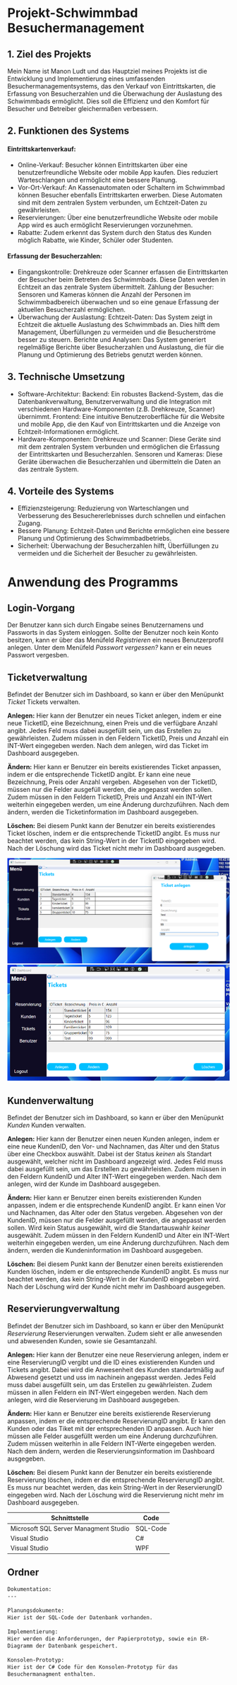 Projekt-Schwimmbad Besuchermanagement
=====

## 1. Ziel des Projekts
Mein Name ist Manon Ludt und das Hauptziel meines Projekts ist die Entwicklung und Implementierung eines umfassenden Besuchermanagementsystems, das den Verkauf von Eintrittskarten, die Erfassung von Besucherzahlen und die Überwachung der Auslastung des Schwimmbads ermöglicht. Dies soll die Effizienz und den Komfort für Besucher und Betreiber gleichermaßen verbessern.


## 2. Funktionen des Systems
#### Eintrittskartenverkauf:
* Online-Verkauf: Besucher können Eintrittskarten über eine benutzerfreundliche Website oder mobile App kaufen. Dies reduziert Warteschlangen und ermöglicht eine bessere Planung.
* Vor-Ort-Verkauf: An Kassenautomaten oder Schaltern im Schwimmbad können Besucher ebenfalls Eintrittskarten erwerben. Diese Automaten sind mit dem zentralen System verbunden, um Echtzeit-Daten zu gewährleisten.
* Reservierungen: Über eine benutzerfreundliche Website oder mobile App wird es auch ermöglicht Reservierungen vorzunehmen.
* Rabatte: Zudem erkennt das System durch den Status des Kunden möglich Rabatte, wie Kinder, Schüler oder Studenten.
#### Erfassung der Besucherzahlen:
* Eingangskontrolle: Drehkreuze oder Scanner erfassen die Eintrittskarten der Besucher beim Betreten des Schwimmbads. Diese Daten werden in Echtzeit an das zentrale System übermittelt.
Zählung der Besucher: Sensoren und Kameras können die Anzahl der Personen im Schwimmbadbereich überwachen und so eine genaue Erfassung der aktuellen Besucherzahl ermöglichen.
* Überwachung der Auslastung:
Echtzeit-Daten: Das System zeigt in Echtzeit die aktuelle Auslastung des Schwimmbads an. Dies hilft dem Management, Überfüllungen zu vermeiden und die Besucherströme besser zu steuern.
Berichte und Analysen: Das System generiert regelmäßige Berichte über Besucherzahlen und Auslastung, die für die Planung und Optimierung des Betriebs genutzt werden können.

   
## 3. Technische Umsetzung
* Software-Architektur:
Backend: Ein robustes Backend-System, das die Datenbankverwaltung, Benutzerverwaltung und die Integration mit verschiedenen Hardware-Komponenten (z.B. Drehkreuze, Scanner) übernimmt.
Frontend: Eine intuitive Benutzeroberfläche für die Website und mobile App, die den Kauf von Eintrittskarten und die Anzeige von Echtzeit-Informationen ermöglicht.
* Hardware-Komponenten:
Drehkreuze und Scanner: Diese Geräte sind mit dem zentralen System verbunden und ermöglichen die Erfassung der Eintrittskarten und Besucherzahlen.
Sensoren und Kameras: Diese Geräte überwachen die Besucherzahlen und übermitteln die Daten an das zentrale System.

  
## 4. Vorteile des Systems
* Effizienzsteigerung: Reduzierung von Warteschlangen und Verbesserung des Besuchererlebnisses durch schnellen und einfachen Zugang.
* Bessere Planung: Echtzeit-Daten und Berichte ermöglichen eine bessere Planung und Optimierung des Schwimmbadbetriebs.
* Sicherheit: Überwachung der Besucherzahlen hilft, Überfüllungen zu vermeiden und die Sicherheit der Besucher zu gewährleisten.

# Anwendung des Programms

## Login-Vorgang
Der Benutzer kann sich durch Eingabe seines Benutzernamens und Passworts in das System einloggen.
Sollte der Benutzer noch kein Konto besitzen, kann er über das Menüfeld _Registrieren_ ein neues Benutzerprofil anlegen.
Unter dem Menüfeld _Passwort vergessen?_ kann er ein neues Passwort vergesben.

## Ticketverwaltung
Befindet der Benutzer sich im Dashboard, so kann er über den Menüpunkt _Ticket_ Tickets verwalten.

**Anlegen:** Hier kann der Benutzer ein neues Ticket anlegen, indem er eine neue TicketID, eine Bezeichnung, einen Preis und die verfügbare Anzahl angibt.
             Jedes Feld muss dabei ausgefüllt sein, um das Erstellen zu gewährleisten.
             Zudem müssen in den Feldern TicketID, Preis und Anzahl ein INT-Wert eingegeben werden.
             Nach dem anlegen, wird das Ticket im Dashboard ausgegeben.

**Ändern:** Hier kann er Benutzer ein bereits existierendes Ticket anpassen, indem er die entsprechende TicketID angibt.
            Er kann eine neue Bezeichnung, Preis oder Anzahl vergeben.
            Abgesehen von der TicketID, müssen nur die Felder ausgefüll werden, die angepasst werden sollen.
            Zudem müssen in den Feldern TicketID, Preis und Anzahl ein INT-Wert weiterhin eingegeben werden, um eine Änderung durchzuführen.
            Nach dem ändern, werden die Ticketinformation im Dashboard ausgegeben.

**Löschen:** Bei diesem Punkt kann der Benutzer ein bereits existierendes Ticket löschen, indem er die entsprechende TicketID angibt.
             Es muss nur beachtet werden, das kein String-Wert in der TicketID eingegeben wird.
             Nach der Löschung wird das Ticket nicht mehr im Dashboard ausgegeben.

![image alt](https://github.com/ManonLudt/Projekt-Schwimmbad-Besuchermanagement/blob/9aa46e36012018e8302d4c2f3b5ba2e9331b39da/Screenshots/Screenshot%202025-02-25%20151924.png)
![image alt](https://github.com/ManonLudt/Projekt-Schwimmbad-Besuchermanagement/blob/363038ec3d191d84a536501d8a9603e7a739a06e/Screenshots/Screenshot%202025-02-25%20151938.png)

## Kundenverwaltung
Befindet der Benutzer sich im Dashboard, so kann er über den Menüpunkt _Kunden_ Kunden verwalten.

**Anlegen:** Hier kann der Benutzer einen neuen Kunden anlegen, indem er eine neue KundenID, den Vor- und Nachnamen, das Alter und den Status über eine Checkbox
             auswählt.
             Dabei ist der Status _keinen_ als Standart ausgewählt, welcher nicht im Dashboard angezeigt wird.
             Jedes Feld muss dabei ausgefüllt sein, um das Erstellen zu gewährleisten.
             Zudem müssen in den Feldern KundenID und Alter INT-Wert eingegeben werden.
             Nach dem anlegen, wird der Kunde im Dashboard ausgegeben.

**Ändern:** Hier kann er Benutzer einen bereits existierenden Kunden anpassen, indem er die entsprechende KundenID angibt.
            Er kann einen Vor und Nachnamen, das Alter oder den Status vergeben.
            Abgesehen von der KundenID, müssen nur die Felder ausgefüllt werden, die angepasst werden sollen.
            Wird kein Status ausgewählt, wird die Standartauswahlr _keiner_ ausgewählt.
            Zudem müssen in den Feldern KundenID und Alter ein INT-Wert weiterhin eingegeben werden, um eine Änderung durchzuführen.
            Nach dem ändern, werden die Kundeninformation im Dashboard ausgegeben.

**Löschen:** Bei diesem Punkt kann der Benutzer einen bereits existierenden Kunden löschen, indem er die entsprechende KundenID angibt.
             Es muss nur beachtet werden, das kein String-Wert in der KundenID eingegeben wird.
             Nach der Löschung wird der Kunde nicht mehr im Dashboard ausgegeben.

## Reservierungverwaltung
Befindet der Benutzer sich im Dashboard, so kann er über den Menüpunkt _Reservierung_ Reservierungen verwalten.
Zudem sieht er alle anwesenden und abwesenden Kunden, sowie sie Gesamtanzahl.

**Anlegen:** Hier kann der Benutzer eine neue Reservierung anlegen, indem er eine ReservierungID vergibt und die ID eines existierenden 
             Kunden und Tickets angibt.
             Dabei wird die Anwesenheit des Kunden standartmäßig auf Abwesend gesetzt und uss im nachinein angepasst werden.
             Jedes Feld muss dabei ausgefüllt sein, um das Erstellen zu gewährleisten.
             Zudem müssen in allen Feldern ein INT-Wert eingegeben werden.
             Nach dem anlegen, wird die Reservierung im Dashboard ausgegeben.

**Ändern:** Hier kann er Benutzer eine bereits existierende Reservierung anpassen, indem er die entsprechende ReservierungID angibt.
            Er kann den Kunden oder das Tiket mit der entsprechenden  ID anpassen.
            Auch hier müssen alle Felder ausgefüllt werden um eine Änderung durchzuführen.
            Zudem müssen weiterhin in alle Feldern INT-Werte eingegeben werden.
            Nach dem ändern, werden die Reservierungsinformation im Dashboard ausgegeben.

**Löschen:** Bei diesem Punkt kann der Benutzer ein bereits existierende Reservierung löschen, indem er die entsprechende ReservierungID angibt.
             Es muss nur beachtet werden, das kein String-Wert in der ReservierungID eingegeben wird.
             Nach der Löschung wird die Reservierung nicht mehr im Dashboard ausgegeben.

Schnittstelle | Code
------------- | -------------
Microsoft SQL Server Managment Studio | SQL-Code
Visual Studio  | C#
Visual Studio  | WPF

Ordner
--------
```
Dokumentation:
---

Planungsdokumente:
Hier ist der SQL-Code der Datenbank vorhanden.

Implementierung:
Hier werden die Anforderungen, der Papierprototyp, sowie ein ER-Diagramm der Datenbank gespeichert.

Konsolen-Prototyp:
Hier ist der C# Code für den Konsolen-Prototyp für das Besuchermanagment enthalten.
```


